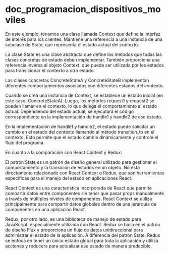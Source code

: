 # doc_programacion_dispositivos_moviles

En este ejemplo, tenemos una clase llamada Context que define la interfaz de interés para los clientes. Mantiene una referencia a una instancia de una subclase de State, que representa el estado actual del contexto.

La clase State es una clase abstracta que define los métodos que todas las clases concretas de estado deben implementar. También proporciona una referencia inversa al objeto Context, que puede ser utilizada por los estados para transicionar el contexto a otro estado.

Las clases concretas ConcreteStateA y ConcreteStateB implementan diferentes comportamientos asociados con diferentes estados del contexto.

Cuando se crea una instancia de Context, se establece un estado inicial (en este caso, ConcreteStateA). Luego, los métodos request1 y request2 se pueden llamar en el contexto, lo que delega el comportamiento al estado actual. Dependiendo del estado actual, se ejecutará el código correspondiente en la implementación de handle1 y handle2 de ese estado.

En la implementación de handle1 y handle2, el estado puede solicitar un cambio en el estado del contexto llamando al método transition_to en el contexto. Esto permite que el estado cambie dinámicamente y controle el flujo del programa.

En cuanto a la comparación con React Context y Redux:

El patrón State es un patrón de diseño general utilizado para gestionar el comportamiento y la transición de estados en un objeto. No está directamente relacionado con React Context o Redux, que son herramientas específicas para el manejo del estado en aplicaciones React.

React Context es una característica incorporada de React que permite compartir datos entre componentes sin tener que pasar props manualmente a través de múltiples niveles de componentes. React Context se utiliza principalmente para compartir datos globales dentro de una jerarquía de componentes en una aplicación React.

Redux, por otro lado, es una biblioteca de manejo de estado para JavaScript, especialmente utilizada con React. Redux se basa en el patrón de diseño Flux y proporciona un flujo de datos unidireccional para administrar el estado de la aplicación. A diferencia del patrón State, Redux se enfoca en tener un único estado global para toda la aplicación y utiliza acciones y reducers para actualizar ese estado de manera predecible.
